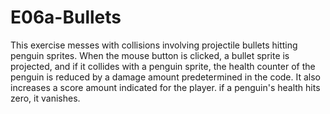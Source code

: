 # E06a-Bullets
This exercise messes with collisions involving projectile bullets hitting penguin sprites. When the mouse button is clicked, a bullet sprite is projected, and if it collides with a penguin sprite, the health counter of the penguin is reduced by a damage amount predetermined in the code. It also increases a score amount indicated for the player. if a penguin's health hits zero, it vanishes.
